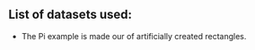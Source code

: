 List of datasets used:
----------------------

* The Pi example is made our of artificially created rectangles.
